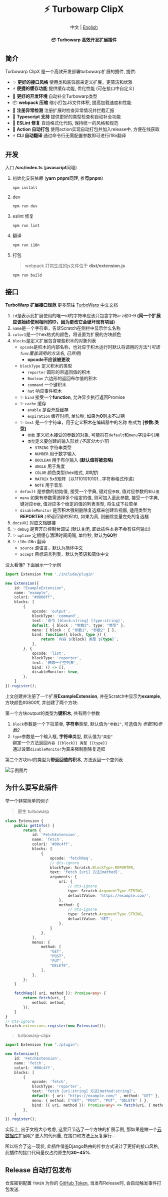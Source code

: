 <div align="center">

# ⚡ Turbowarp ClipX

中文 | [English](/docs/en.md)
#### 📦 Turbowarp 高效开发扩展插件

</div>

## 简介
Turbowarp ClipX 是一个高效开发部署turbowarp扩展的插件, 提供:
- ✨ **更好的接口风格** 使用类和装饰器来定义扩展，更简洁和优雅
- ⚡  **便捷的缓存功能** 提供缓存功能, 优化性能 (可在接口中自定义)
- 🔨 **更好的开发环境** 自动补全Turbowarp类型
- 📦 **webpack 压缩** 缩小打包JS文件体积, 提高加载速度和性能 
- 🎃 **注册异常检测** 注册扩展时检查异常情况并拦截汇报
- 🎉 **Typescript 支持** 提供更好的类型检查和自动补全功能
- 🍎 **ESLint 修复** 自动格式化代码, 保持统一的风格和规范
- 🎉 **Action 自动打包** 使用action实现自动打包并加入release中, 方便在线获取
- ⚡ **CLI 自动翻译** 通过命令行无需配置参数即可进行i18n翻译

## 开发
入口 **/src/index.ts** (**javascript**同理)
1. 初始化安装依赖 (**yarn** **pnpm**同理, 推荐**pnpm**)
    ```shell
    npm install
    ```
2. dev
    ```shell
    npm run dev
    ```
3. eslint 修复
    ```shell
   npm run lint
    ```
4. 翻译
    ```shell
    npm run i18n
    ```
5. 打包
    > webpack 打包生成的js文件位于 **dist/extension.js**
    ```shell
    npm run build
    ```

## 接口

**TurboWarp 扩展接口规范** 更多前往 [TurboWarp 中文文档](https://docs.turbowarp.cn/development)
1. `id`是表示此扩展使用的唯一id的字符串应该只包含字符a-z和0-9 **(同一个扩展应该始终使用相同的ID，因为更改它会破坏现有项目)**
2. `name`是一个字符串，告诉Scratch在侧栏中显示什么名称
3. `color1`是一个hex格式的颜色，将设置为扩展的方块颜色
4. `blocks`是定义扩展包含哪些积木的对象列表 
   - `opcode`是积木的内部名称，也对应于积木运行时默认将调用的方法*_(可选`func`覆盖调用的方法名, 已弃用)_
     - **opcode不应该被更改**
   - `blockType` 定义积木的类型
       - `reporter` 圆形的带返回值的积木
       - `Boolean` 六边形的返回布尔值的积木
       - `command` 一个键积木
       - `hat` 响应事件积木
   - ✨ `bind` 接受一个**function**, 允许异步执行返回Promise
   - ✨ `cache` 缓存
     - `enable` 是否开启缓存
     - `expiration` 缓存时间, 单位秒, 如果为**0**则永不过期
   - ✨ `text` 是一个字符串，用于定义积木在编辑器中的名称 格式为 **[参数:类型]**
     - `参数` 定义积木接受的参数的对象, 可能将在`default`和`menu`字段中引用
     - `类型`定义要创建的输入形状 *(不区分大小写)*
         - `STRING` 字符串类型
         - `NUMBER` 用于数字输入
         - `BOOLEAN` 用于布尔输入 **(默认值将被忽略)**
         - `ANGLE` 用于角度
         - `COLOR` 颜色类型(hex格式, *如#fff*)
         - `MATRIX` 5x5矩阵（以11101010101…字符串格式传递）
         - `NOTE` 用于音乐
   - `default` 是参数的初始值, 接受一个字典, 键对应`参数`, 值对应参数的`默认值`
   - `menu` 如果有参数需选择多个给定的值, 则可加入至此参数, 接受一个字典, 键对应`参数`, 值对应多个给定的值的列表类型, 将生成下拉菜单
   - `disableMonitor` 是否积木强制删除复选框来创建监视器, 适用类型为**REPORTER** *(带返回值的积木)*, 如果为真, 则删除变量左处的复选框
5. `docsURI` 对应文档链接
6. ✨ `debug` 是否开启控制台调试 (默认关闭, 即此插件本身不会有任何输出)
7. ✨ `uptime` 定期缓存清理时间间隔, 单位秒, 默认为**60**秒
8. ✨ `i18n` i18n 翻译
   - `source` 源语言，默认为简体中文
   - `accept` 目标语言列表，默认为英语和简体中文

没太看懂? 下面展示一个示例
```typescript
import Extension from './include/plugin'

new Extension({
    id: "ExampleExtension",
    name: "example",
    color1: "#0800ff",
    blocks: [
        {
            opcode: 'output',
            blockType: 'command',
            text: '命令 [block:string] [type:string]',
            default: { block : "参数2", type: "类型" },
            menu: { block : [ "参数1", "参数2" ] },
            bind: function({ block, type }) {
                return `内容 ${block} 类型 ${type}`;
            },
        }, {
            opcode: 'list',
            blockType: 'reporter',
            text: '获取一个空列表',
            bind: () => [],
            disableMonitor: true,
        },
    ]
}).register();
```
上文创建并注册了一个扩展**ExampleExtension**, 并在Scratch中显示为**example**, 方块颜色#0800ff, 并创建了两个方块:

第一个方块*output*的类型为**键积木**, 共有两个参数
1. `block`参数是一个下拉菜单, **字符串**类型, 默认值为`"参数2"`, 可选值为 *参数1*和*参数2*
2. `type`参数是一个输入框, **字符串**类型, 默认值为`"类型"`<br>
绑定一个方法返回`内容 {{block}} 类型 {{type}}`<br>
通过设置`disableMonitor`为真来强制删除复选框

第二个方块*list*的类型为**带返回值的积木**, 方法返回一个空列表

![示例图片](/docs/example.png)

## 为什么要写此插件

举一个非常简单的例子

> 原生 turbowarp

```typescript
class Extension {
    public getInfo() {
        return {
            id: 'FetchExtension',
            name: 'fetch',
            color1: '#00c4ff',
            blocks: [
                {
                    opcode: 'fetchReq',
                    // @ts-ignore
                    blockType: Scratch.BlockType.REPORTER,
                    text: 'fetch [uri] 方法[method]',
                    arguments: {
                        uri: {
                            // @ts-ignore
                            type: Scratch.ArgumentType.STRING,
                            defaultValue: 'https://example.com/',
                        },
                        method: {
                            // @ts-ignore
                            type: Scratch.ArgumentType.STRING,
                            defaultValue: 'GET',
                        },
                    }
                },
            ],
            menus: {
                method: [
                    "GET", 
                    "POST", 
                    "PUT", 
                    "DELETE",
                ],
            },
        };
    }

    fetchReq({ uri, method }): Promise<any> {
        return fetch(uri, {
            method: method,
        });
    }
}
// @ts-ignore
Scratch.extensions.register(new Extension());
```

> turbowarp-clipx

```typescript
import Extension from "./plugin";

new Extension({
    id: 'FetchExtension',
    name: 'fetch',
    color1: '#00c4ff',
    blocks: [
        {
            opcode: 'fetch',
            blockType: 'reporter',
            text: 'fetch [uri:string] 方法[method:string]',
            default: { uri: "https://example.com/" , method: "GET" },
            menu: { method: ["GET", "POST", "PUT", "DELETE" ] },
            bind: ({ uri, method }): Promise<any> => fetch(uri, { method, }),
        },
    ]
}).register();
```

实际上, 出于文档大小考虑, 这里只节选了一个方块的扩展示例, 那如果是做一个[云数据库](https://gitee.com/LinwinSoft/open-data-api/blob/master/40code/extension.ts)扩展呢? 更大的代码量, 在接口和方法上反复穿行...

所以结合了这一现状, 此插件借鉴Django路由的传参方式设计了更好的接口风格, 此插件的接口代码量仅占约原生的**30~45%**.


## Release 自动打包发布
仓库密钥配置 `TOKEN` 为你的 [GitHub Token](https://github.com/settings/tokens/new), 当发布Release时, 会自动触发事件打包发送.
